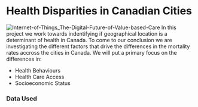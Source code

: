 # Health Disparities in Canadian Cities
![Internet-of-Things_The-Digital-Future-of-Value-based-Care](https://user-images.githubusercontent.com/45598267/54162408-be63ba00-442b-11e9-8190-132ef393eb2b.png)
In this project we work towards indentifying if geographical location is a determinant of health in Canada. To come to our conclusion we are investigating the different factors that drive the differences in the mortality rates accross the cities in Canada. We will put a primary focus on the differences in:
* Health Behaviours
* Health Care Access
* Socioeconomic Status

### Data Used





